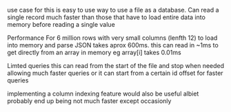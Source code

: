 use case for this is easy to use way to use a file as a database. Can read a single record much faster than those that have to load entire data into memory before reading a single value

Performance
For 6 million rows with very small columns (lenfth 12)
to load into memory and parse JSON takes aprox 600ms.
this can read in ~1ms
to get directly from an array in memory eg array[i] takes 0.01ms

Limted queries
this can read from the start of the file and stop when needed allowing much faster queries or it can start from a certain id offset for faster queries

implementing a column indexing feature would also be useful albiet probably end up being not much faster except occasionly
